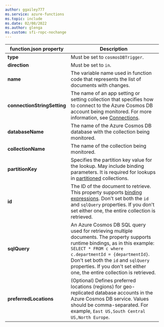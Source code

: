 ```yaml
---
author: ggailey777
ms.service: azure-functions
ms.topic: include
ms.date: 02/08/2022
ms.author: glenga
ms.custom: sfi-ropc-nochange
---
```

|function.json property | Description|
|---------|----------------------|
|**type** | Must be set to `cosmosDBTrigger`. |
|**direction** | Must be set to `in`. |
|**name** | The variable name used in function code that represents the list of documents with changes. |
|**connectionStringSetting** | The name of an app setting or setting collection that specifies how to connect to the Azure Cosmos DB account being monitored. For more information, see [Connections](#connections).|
|**databaseName**  | The name of the Azure Cosmos DB database with the collection being monitored. |
|**collectionName** | The name of the collection being monitored. |
|**partitionKey**| Specifies the partition key value for the lookup. May include binding parameters. It is required for lookups in [partitioned](/azure/cosmos-db/partitioning-overview#logical-partitions) collections.|
|**id**    | The ID of the document to retrieve. This property supports [binding expressions](../articles/azure-functions/functions-bindings-expressions-patterns.md). Don't set both the `id` and `sqlQuery` properties. If you don't set either one, the entire collection is retrieved. |
|**sqlQuery**  | An Azure Cosmos DB SQL query used for retrieving multiple documents. The property supports runtime bindings, as in this example: `SELECT * FROM c where c.departmentId = {departmentId}`. Don't set both the `id` and `sqlQuery` properties. If you don't set either one, the entire collection is retrieved.|
|**preferredLocations**| (Optional) Defines preferred locations (regions) for geo-replicated database accounts in the Azure Cosmos DB service. Values should be comma-separated. For example, `East US,South Central US,North Europe`. |